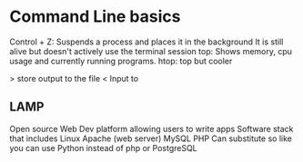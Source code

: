 # Command Line basics
Control + Z: Suspends a process and places it in the background 
	It is still alive but doesn't actively use the terminal session 
top: Shows memory, cpu usage and currently running programs. 
htop: top but cooler 

\> store output to the file
< Input to 


## LAMP
Open source Web Dev platform allowing users to write apps
Software stack that includes
	Linux
	Apache (web server)
	MySQL
	PHP 
Can substitute so like you can use Python instead of php or PostgreSQL 

